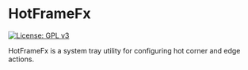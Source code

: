 # HotFrameFx
[![License: GPL v3](https://img.shields.io/badge/License-GPLv3-blue.svg)](https://www.gnu.org/licenses/gpl-3.0)

HotFrameFx is a system tray utility for configuring hot corner and edge actions.
